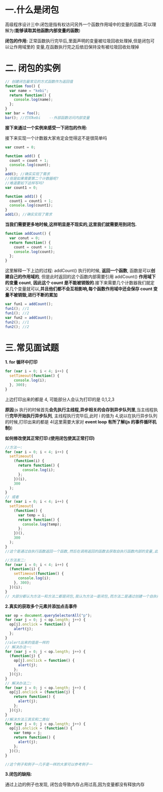 # 一.什么是闭包

高级程序设计三中:闭包是指有权访问另外一个函数作用域中的变量的函数.可以理解为(**能够读取其他函数内部变量的函数**)

**闭包的作用:** 正常函数执行完毕后,里面声明的变量被垃圾回收处理掉,但是闭包可以让作用域里的 变量,在函数执行完之后依旧保持没有被垃圾回收处理掉

# 二. 闭包的实例

```javascript
// 创建闭包最常见的方式函数作为返回值
function foo() {
  var name = "kebi";
  return function() {
    console.log(name);
  };
}
var bar = foo();
bar(); //打印kebi    --外部函数访问内部变量
```

**接下来通过一个实例来感受一下闭包的作用:**

接下来实现一个计数器大家肯定会觉得这不是很简单吗

```javascript
var count = 0;

function add() {
  count = count + 1;
  console.log(count);
}
add(); //确实实现了需求
//但是如果需要第二个计数器呢?
//难道要如下这样写吗?
var count1 = 0;

function add1() {
  count1 = count1 + 1;
  console.log(count1);
}
add1(); //确实实现了需求
```

**当我们需要更多地时候,这样明显是不现实的,这里我们就需要用到闭包.**

```javascript
function addCount() {
  var conut = 0;
  return function() {
    count = count + 1;
    console.log(count);
  };
}
```

这里解释一下上边的过程: addCount() 执行的时候, **返回一个函数**, 函数是可以**创建自己的作用域的**, 但是此时返回的这个函数内部需要引用 addCount() **作用域下的变量 count**, **因此这个 count 是不能被销毁的**.接下来需要几个计数器我们就定义几个变量就可以,**并且他们都不会互相影响,每个函数作用域中还会保存 count 变量不被销毁,进行不断的累加**

```javascript
var fun1 = addCount();
fun1(); //1
fun1(); //2
var fun2 = addCount();
fun2(); //1
fun2(); //2
```

# 三.常见面试题

**1. for 循环中打印**

```javascript
for (var i = 0; i < 4; i++) {
  setTimeout(function() {
    console.log(i);
  }, 300);
}
```

上边打印出来的都是 4, 可能部分人会认为打印的是 0,1,2,3

**原因**:js 执行的时候首先**会先执行主线程,异步相关的会存到异步队列里**,当主线程执行**完毕开始执行异步队列**, 主线程执行完毕后,此时 i 的值为 4,说以在执行异步队列的时候,打印出来的都是 4(这里需要大家对 **event loop 有所了解(js 的事件循环机制)**)

**如何修改使其正常打印:(使用闭包使其正常打印)**

```javascript
//方法一:
for (var i = 0; i < 4; i++) {
  setTimeout(
    (function(i) {
      return function() {
        console.log(i);
      };
    })(i),
    300
  );
}
// 或者
for (var i = 0; i < 4; i++) {
  setTimeout(
    (function() {
      var temp = i;
      return function() {
        console.log(temp);
      };
    })(),
    300
  );
}
//这个是通过自执行函数返回一个函数,然后在调用返回的函数去获取自执行函数内部的变量,此为闭包

//方法发二:
for (var i = 0; i < 4; i++) {
  (function(i) {
    setTimeout(function() {
      console.log(i);
    }, 300);
  })(i);
}
// 大部分都认为方法一和方法二都是闭包,我认为方法一是闭包,而方法二是通过创建一个自执行函数,使变量存在这个自执行函数的作用域里
```

**2.真实的获取多个元素并添加点击事件**

```javascript
var op = document.querySelectorAll("p");
for (var j = 0; j < op.length; j++) {
  op[j].onclick = function() {
    alert(j);
  };
}
//alert出来的值是一样的
// 解决办法一:
for (var j = 0; j < op.length; j++) {
  (function(j) {
    op[j].onclick = function() {
      alert(j);
    };
  })(j);
}
// 解决办法二:
for (var j = 0; j < op.length; j++) {
  op[j].onclick = (function(j) {
    return function() {
      alert(j);
    };
  })(j);
}
//解决方法三其实和二类似
for (var j = 0; j < op.length; j++) {
  op[j].onclick = (function() {
    var temp = j;
    return function() {
      alert(j);
    };
  })();
}

//这个例子和例子一几乎是一样的大家可以参考例子一
```

**3.闭包的缺陷:**

通过上边的例子也发现, 闭包会导致内存占用过高,因为变量都没有释放内存
